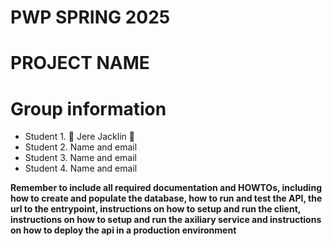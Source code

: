 # PWP SPRING 2025
# PROJECT NAME
# Group information
* Student 1. 🥸 Jere Jacklin 🥸
* Student 2. Name and email
* Student 3. Name and email
* Student 4. Name and email


__Remember to include all required documentation and HOWTOs, including how to create and populate the database, how to run and test the API, the url to the entrypoint, instructions on how to setup and run the client, instructions on how to setup and run the axiliary service and instructions on how to deploy the api in a production environment__


